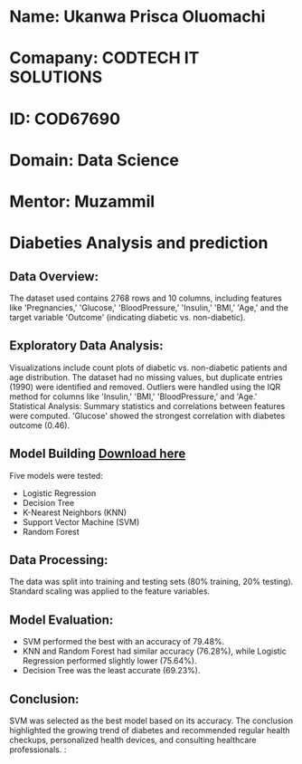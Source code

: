 
# Name: Ukanwa Prisca Oluomachi
# Comapany: CODTECH IT SOLUTIONS
# ID: COD67690
# Domain: Data Science
# Mentor: Muzammil


# Diabeties Analysis and prediction

## Data Overview: 
The dataset used contains 2768 rows and 10 columns, including features like 'Pregnancies,' 'Glucose,' 'BloodPressure,' 
'Insulin,' 'BMI,' 'Age,' and the target variable 'Outcome' (indicating diabetic vs. non-diabetic).

## Exploratory Data Analysis:
Visualizations include count plots of diabetic vs. non-diabetic patients and age distribution.
The dataset had no missing values, but duplicate entries (1990) were identified and removed.
Outliers were handled using the IQR method for columns like 'Insulin,' 'BMI,' 'BloodPressure,' and 'Age.'
Statistical Analysis: Summary statistics and correlations between features were computed. 'Glucose' showed the strongest correlation with diabetes outcome (0.46).

## Model Building [Download here](diabetes-1.pdf)
Five models were tested:
- Logistic Regression
- Decision Tree
- K-Nearest Neighbors (KNN)
- Support Vector Machine (SVM)
- Random Forest
  
## Data Processing:
The data was split into training and testing sets (80% training, 20% testing).
Standard scaling was applied to the feature variables.

## Model Evaluation:
- SVM performed the best with an accuracy of 79.48%.
- KNN and Random Forest had similar accuracy (76.28%), while Logistic Regression performed slightly lower (75.64%).
- Decision Tree was the least accurate (69.23%).
  
## Conclusion:
SVM was selected as the best model based on its accuracy.
The conclusion highlighted the growing trend of diabetes and recommended regular health checkups, personalized health devices, and consulting healthcare professionals.
:[](diabetic.jpg)
